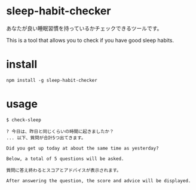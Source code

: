 # sleep-habit-checker

あなたが良い睡眠習慣を持っているかチェックできるツールです。

This is a tool that allows you to check if you have good sleep habits.

# install

 ```
 npm install -g sleep-habit-checker
 ```

# usage

```
$ check-sleep

? 今日は、昨日と同じくらいの時間に起きましたか？
... 以下、質問が合計5つ出てきます。

Did you get up today at about the same time as yesterday?

Below, a total of 5 questions will be asked.

```

```
質問に答え終わるとスコアとアドバイスが表示されます。

After answering the question, the score and advice will be displayed.
```